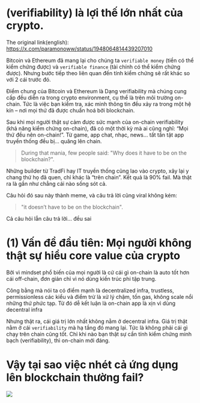 

# (verifiability) là lợi thế lớn nhất của crypto.

The original link(english): https://x.com/paramonoww/status/1948064814439207010

Bitcoin và Ethereum đã mang lại cho chúng ta `verifiable money` (tiền có thể kiểm chứng được) và `verifiable finance` (tài chính có thể kiểm chứng được). Nhưng bước tiếp theo liên quan đến tính kiểm chứng sẽ rất khác so với 2 cái trước đó.

Điểm chung của Bitcoin và Ethereum là Dạng verifiability mà chúng cung cấp đều diễn ra trong crypto environment, cụ thể là trên môi trường on-chain.  Tức là việc bạn kiểm tra, xác minh thông tin đều xảy ra trong một hệ kín – nơi mọi thứ đã được chuẩn hoá bởi blockchain.


Sau khi mọi người thật sự cảm được sức mạnh của on-chain verifiability (khả năng kiểm chứng on-chain), đã có một thời kỳ mà ai cũng nghĩ: “Mọi thứ đều nên on-chain!”. Từ game, app chat, nhạc, news... tất tần tật app truyền thống đều bị… quăng lên chain.


> During that mania, few people said: "Why does it have to be on the blockchain?".

Những builder từ TradFi hay IT truyền thống cũng lao vào crypto, xây lại y chang thứ họ đã quen, chỉ khác là “trên chain”. Kết quả là 90% fail. Mà thật ra là gần như chẳng cái nào sống sót cả.

Câu hỏi đó sau này thành meme, và câu trả lời cũng viral không kém:

> "it doesn’t have to be on the blockchain".

Cả câu hỏi lẫn câu trả lời… đều sai 

# (1) Vấn đề đầu tiên: Mọi người không thật sự hiểu core value của crypto

Bởi vì mindset phổ biến của mọi người là cứ cái gì on-chain là auto tốt hơn cái off-chain, đơn giản chỉ vì nó dùng kiến trúc phi tập trung.

Công bằng mà nói ta có điểm mạnh là  decentralized infra, trustless, permissionless các kiểu và điểm trừ là  xử lý chậm, tốn gas, không scale nổi những thứ phức tạp. Từ đó dễ kết luận là on-chain app là xịn vì dùng decentral infra

Nhưng thật ra, cái giá trị lớn nhất không nằm ở decentral infra. Giá trị thật nằm ở cái `verifiability` mà hạ tầng đó mang lại. Tức là không phải cái gì chạy trên chain cũng tốt. Chỉ khi nào bạn thật sự cần tính kiểm chứng minh bạch (verifiability), thì on-chain mới đáng.

# Vậy tại sao việc nhét cả ứng dụng lên blockchain thường fail?




![](https://pbs.twimg.com/media/GwjpvrnWoAAwwVx?format=jpg&name=medium)

